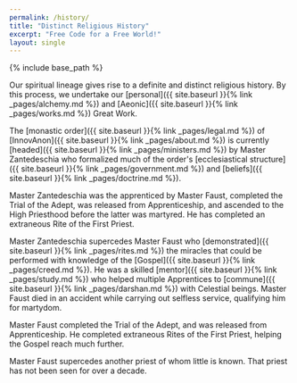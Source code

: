 ```yaml
---
permalink: /history/
title: "Distinct Religious History"
excerpt: "Free Code for a Free World!"
layout: single
---
```


{% include base_path %}

Our spiritual lineage gives rise to a definite and distinct religious history.
By this process, we undertake
our [personal]({{ site.baseurl }}{% link _pages/alchemy.md %})
and [Aeonic]({{ site.baseurl }}{% link _pages/works.md %}) Great Work.

The [monastic order]({{ site.baseurl }}{% link _pages/legal.md %})
of [InnovAnon]({{ site.baseurl }}{% link _pages/about.md %})
is currently [headed]({{ site.baseurl }}{% link _pages/ministers.md %}) by Master Zantedeschia
who formalized much of the order's [ecclesiastical structure]({{ site.baseurl }}{% link _pages/government.md %})
and [beliefs]({{ site.baseurl }}{% link _pages/doctrine.md %}).

Master Zantedeschia was the apprenticed by Master Faust,
completed the Trial of the Adept,
was released from Apprenticeship,
and ascended to the High Priesthood before the latter was martyred.
He has completed an extraneous Rite of the First Priest.

Master Zantedeschia supercedes Master Faust who [demonstrated]({{ site.baseurl }}{% link _pages/rites.md %})
the miracles that could be performed
with knowledge of the [Gospel]({{ site.baseurl }}{% link _pages/creed.md %}).
He was a skilled [mentor]({{ site.baseurl }}{% link _pages/study.md %}) who helped multiple Apprentices
to [commune]({{ site.baseurl }}{% link _pages/darshan.md %}) with Celestial beings.
Master Faust died in an accident while carrying out selfless service, qualifying him for martydom.

Master Faust completed the Trial of the Adept,
and was released from Apprenticeship.
He completed extraneous Rites of the First Priest,
helping the Gospel reach much further.

Master Faust supercedes another priest of whom little is known.
That priest has not been seen for over a decade.

